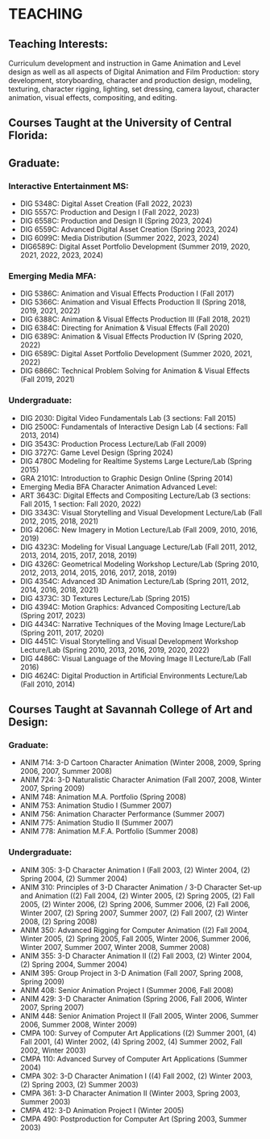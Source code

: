 # TEACHING

## Teaching Interests:
Curriculum development and instruction in Game Animation and Level design as well as all aspects of Digital Animation and Film Production: story development, storyboarding, character and production design, modeling, texturing, character rigging, lighting, set dressing, camera layout, character animation, visual effects, compositing, and editing.

## Courses Taught at the University of Central Florida:

## Graduate:
### Interactive Entertainment MS:
- DIG 5348C: Digital Asset Creation (Fall 2022, 2023)
- DIG 5557C: Production and Design I (Fall 2022, 2023) 
- DIG 6558C: Production and Design II (Spring 2023, 2024)
- DIG 6559C: Advanced Digital Asset Creation (Spring 2023, 2024)
- DIG 6099C: Media Distribution (Summer 2022, 2023, 2024)
- DIG6589C: Digital Asset Portfolio Development (Summer 2019, 2020, 2021, 2022, 2023, 2024)

### Emerging Media MFA:
- DIG 5386C: Animation and Visual Effects Production I (Fall 2017)
- DIG 5366C: Animation and Visual Effects Production II (Spring 2018, 2019, 2021, 2022)
- DIG 6388C: Animation & Visual Effects Production III (Fall 2018, 2021)
- DIG 6384C: Directing for Animation & Visual Effects (Fall 2020)	
- DIG 6389C: Animation & Visual Effects Production IV (Spring 2020, 2022)
- DIG 6589C: Digital Asset Portfolio Development (Summer 2020, 2021, 2022)
- DIG 6866C: Technical Problem Solving for Animation & Visual Effects (Fall 2019, 2021)

### Undergraduate:
- DIG 2030: Digital Video Fundamentals Lab (3 sections: Fall 2015) 
- DIG 2500C: Fundamentals of Interactive Design Lab (4 sections: Fall 2013, 2014)
- DIG 3543C: Production Process Lecture/Lab (Fall 2009)
- DIG 3727C: Game Level Design (Spring 2024)
- DIG 4780C Modeling for Realtime Systems Large Lecture/Lab (Spring 2015)
- GRA 2101C: Introduction to Graphic Design Online (Spring 2014)
- Emerging Media BFA Character Animation Advanced Level:
- ART 3643C: Digital Effects and Compositing Lecture/Lab (3 sections: Fall 2015, 1 section: Fall 2020, 2022)
- DIG 3343C: Visual Storytelling and Visual Development Lecture/Lab (Fall 2012, 2015, 2018, 2021)
- DIG 4206C: New Imagery in Motion Lecture/Lab (Fall 2009, 2010, 2016, 2019)
- DIG 4323C: Modeling for Visual Language Lecture/Lab (Fall 2011, 2012, 2013, 2014, 2015, 2017, 2018, 
          2019)
- DIG 4326C: Geometrical Modeling Workshop Lecture/Lab (Spring 2010, 2012, 2013, 2014, 2015, 2016,
          2017, 2018, 2019)
- DIG 4354C: Advanced 3D Animation Lecture/Lab (Spring 2011, 2012, 2014, 2016, 2018, 2021)
- DIG 4373C: 3D Textures Lecture/Lab (Spring 2015)
- DIG 4394C: Motion Graphics: Advanced Compositing Lecture/Lab (Spring 2017, 2023)
- DIG 4434C: Narrative Techniques of the Moving Image Lecture/Lab (Spring 2011, 2017, 2020)
- DIG 4451C: Visual Storytelling and Visual Development Workshop Lecture/Lab (Spring 2010, 2013, 
          2016, 2019, 2020, 2022)
- DIG 4486C: Visual Language of the Moving Image II Lecture/Lab (Fall 2016)
- DIG 4624C: Digital Production in Artificial Environments Lecture/Lab (Fall 2010, 2014)

## Courses Taught at Savannah College of Art and Design:
### Graduate:
- ANIM 714: 3-D Cartoon Character Animation (Winter 2008, 2009, Spring 2006, 2007, Summer 2008)
- ANIM 724: 3-D Naturalistic Character Animation (Fall 2007, 2008, Winter 2007, Spring 2009)
- ANIM 748: Animation M.A. Portfolio (Spring 2008)	 
- ANIM 753: Animation Studio I (Summer 2007)	 
- ANIM 756: Animation Character Performance (Summer 2007)	 
- ANIM 775: Animation Studio II (Summer 2007)
- ANIM 778: Animation M.F.A. Portfolio (Summer 2008)		 
	
### Undergraduate:
- ANIM 305: 3-D Character Animation I (Fall 2003, (2) Winter 2004, (2) Spring 2004, (2) Summer 2004)
- ANIM 310: Principles of 3-D Character Animation / 3-D Character Set-up and Animation ((2) Fall 2004, 
(2) Winter 2005, (2) Spring 2005, (2) Fall 2005, (2) Winter 2006, (2) Spring 2006, Summer 2006, (2) Fall 2006, Winter 2007, (2) Spring 2007, Summer 2007, (2) Fall 2007, (2) Winter 2008, (2) Spring 2008)
- ANIM 350: Advanced Rigging for Computer Animation ((2) Fall 2004, Winter 2005, (2) Spring 2005, 
Fall 2005, Winter 2006, Summer 2006, Winter 2007, Summer 2007, Winter 2008, Summer 2008)
- ANIM 355: 3-D Character Animation II ((2) Fall 2003, (2) Winter 2004, (2) Spring 2004, Summer 2004)
- ANIM 395: Group Project in 3-D Animation (Fall 2007, Spring 2008, Spring 2009) 
- ANIM 408: Senior Animation Project I (Summer 2006, Fall 2008)	  
- ANIM 429: 3-D Character Animation (Spring 2006, Fall 2006, Winter 2007, Spring 2007)
- ANIM 448: Senior Animation Project II (Fall 2005, Winter 2006, Summer 2006, Summer 2008, 
        Winter 2009)
- CMPA 100: Survey of Computer Art Applications ((2) Summer 2001, (4) Fall 2001, (4) Winter 2002, 
        (4) Spring 2002, (4) Summer 2002, Fall 2002, Winter 2003)
- CMPA 110: Advanced Survey of Computer Art Applications (Summer 2004)
- CMPA 302: 3-D Character Animation I ((4) Fall 2002, (2) Winter 2003, (2) Spring 2003, 
        (2) Summer 2003) 
- CMPA 361: 3-D Character Animation II (Winter 2003, Spring 2003, Summer 2003)
- CMPA 412: 3-D Animation Project I (Winter 2005)
- CMPA 490: Postproduction for Computer Art (Spring 2003, Summer 2003)

